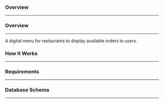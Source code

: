 ### Overview

---

### Overview

---

A digital menu for restaurants to display available orders to users.

### How It Works

---

### Requirements

---


### Database Schema

---
